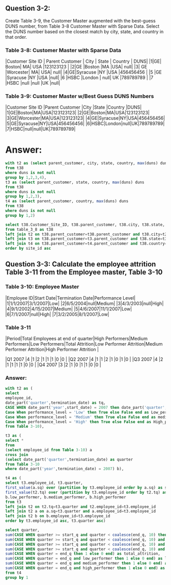 ## Question 3-2: 
Create Table 3-9, the Customer Master augmented with the best-guess DUNS number, from Table 3-8 Customer Master with Sparse Data.  Select the DUNS number based on the closest match by city, state, and country in that order.

### Table 3-8: Customer Master with Sparse Data

|Customer Site ID | Parent Customer | City | State | Country | DUNS|
|1|GE| Boston| MA| USA |123123123 |
|2|GE |Boston |MA |USA| null|
|3| GE |Worcester| MA| USA| null|
|4|GE|Syracuse |NY |USA |456456456 |
|5 |GE |Syracuse |NY |USA |null|
|6 |HSBC |London | null|  UK |789789789 |
|7 |HSBC |null |null |UK |null|

### Table 3-9:  Customer Master w/Best Guess DUNS Numbers

|Customer Site ID |Parent Customer |City |State |Country |DUNS|
|1|GE|Boston|MA|USA|123123123|
|2|GE|Boston|MA|USA|123123123|
|3|GE|Worcester|MA|USA|123123123|
|4|GE|Syracuse|NY|USA|456456456|
|5|GE|Syracuse|NY|USA|456456456|
|6|HSBC|London|null|UK|789789789|
|7|HSBC|null|null|UK|789789789|


# Answer:

``` SQL
with t2 as (select parent_customer, city, state, country, max(duns) duns
from t38
where duns is not null
group by 1,2,3,4),
t3 as (select parent_customer, state, country, max(duns) duns
from t38
where duns is not null
group by 1,2,3),
t4 as (select parent_customer, country, max(duns) duns
from t38
where duns is not null
group by 1,2)

select t38.Customer_Site_ID, t38.parent_customer, t38.city, t38.state, t38.country, coalesce(t2.duns, t3.duns, t4.duns) as duns
from table_3_8 as t38
left join t2 on t38.parent_customer=t38.parent_customer and t38.city=t2.city and t38.state=t2.state and t38.country = t2.country
left join t3 on t38.parent_customer=t3.parent_customer and t38.state=t3.state and t38.country = t3.country
left join t4 on t38.parent_customer=t4.parent_customer and t38.country=t4.country
order by site_id asc
```

## Question 3-3: Calculate the employee attrition Table 3-11 from the Employee master, Table 3-10

### Table 3-10: Employee Master


|Employee ID|Start Date|Termination Date|Performance Level|
|1|1/1/2007|3/1/2007|Low|
|2|6/5/2004|null|Medium|
|3|4/3/2003|null|High|
|4|9/1/2002|4/15/2007|Medium|
|5|4/6/2007|11/1/2007|Low|
|6|7/1/2007|null|High|
|7|3/2/2005|8/1/2007|Low|


### Table 3-11

|Period|Total Employees at end of quarter|High Performers|Medium Performers|Low Performers|Total Attrition|Low Performer Attrition|Medium Performer Attrition|High Performer Attrition |

|Q1 2007 |4 |1 |2 |1 |1 |1 |0 |0 |
|Q2 2007 |4 |1 |1 |2 |1 |0 |1 |0 |
|Q3 2007 |4 |2 |1 |1 |1 |1 |0 |0 |
|Q4 2007 |3 |2 |1 |0 |1 |1 |0 |0 |

### Answer:
``` SQL
with t2 as (
select 
employee_id,
date_part('quarter',termination_date) as tq,
CASE WHEN date_part('year',start_date) = 2007 then date_part('quarter',start_date) else 1 end as sq,
Case When performance_level = 'Low' then True else False end as Low_performer,
Case When performance_level = 'Medium' then True else False end as medium_performer,
Case When performance_level = 'High' then True else False end as High_performer
from Table 3-10),

t3 as (
select *
from
(select employee_id from Table 3-10) a
cross join
(select date_part('quarter',termination_date) as quarter
from Table 3-10 
where date_part('year',termination_date) = 2007) b),

t4 as (
select t3.employee_id, t3.quarter, 
first_value(a.sq) over (partition by t3.employee_id order by a.sq) as start_q,
first_value(t2.tq) over (partition by t3.employee_id order by t2.tq) as end_q,
b.low_performer, b.medium_performer, b.high_performer 
from t3
left join t2 on t2.tq=t3.quarter and t2.employee_id=t3.employee_id
left join t2 a on a.sq=t3.quarter and a.employee_id=t3.employee_id
left join t2 b on b.employee_id=t3.employee_id              
order by t3.employee_id asc, t3.quarter asc)

select quarter, 
sum(CASE WHEN quarter >= start_q and quarter < coalesce(end_q, 10) then 1 else 0 end) as total_employees_at_end_of_quarter,
sum(CASE WHEN quarter >= start_q and quarter < coalesce(end_q, 10) and high_performer then 1 else 0 end) as high_performers,
sum(CASE WHEN quarter >= start_q and quarter < coalesce(end_q, 10) and medium_performer then 1 else 0 end) as medium_performers,
sum(CASE WHEN quarter >= start_q and quarter < coalesce(end_q, 10) and low_performer then 1 else 0 end) as low_performers,
sum(CASE WHEN quarter = end_q then 1 else 0 end) as total_attrition,
sum(CASE WHEN quarter = end_q and low_performer then 1 else 0 end) as low_performer_attrition,
sum(CASE WHEN quarter = end_q and medium_performer then 1 else 0 end) as medium_performer_attrition,
sum(CASE WHEN quarter = end_q and high_performer then 1 else 0 end) as high_performer_attrition
from t4
group by 1
```